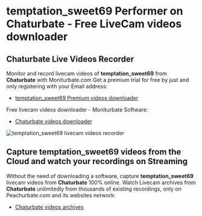 # temptation_sweet69 Performer on Chaturbate - Free LiveCam videos downloader

## Chaturbate Live Videos Recorder

Monitor and record livecam videos of **temptation_sweet69** from **Chaturbate** with Moniturbate.com
Get a premium trial for free by just and only registering with your Email address:
* [temptation_sweet69 Premium videos downloader](https://moniturbate.com/request-demo-licence-key.html)

Free livecam videos downloader - Moniturbate Software:
* [Chaturbate videos downloader](https://moniturbate.com/moniturbate-download-software.html)

![temptation_sweet69 livecam videos recorder](https://peachurnet.com/templates/moniturbate-software.png)


## Capture temptation_sweet69 videos from the Cloud and watch your recordings on Streaming

Without the need of downloading a software, capture **temptation_sweet69** livecam videos from **Chaturbate** 100% online.
Watch Livecam archives from **Chaturbate** unlimitedly from thousands of existing recordings, only on Peachurbate.com and its websites network:
* [Chaturbate videos archives](https://peachurnet.com/)